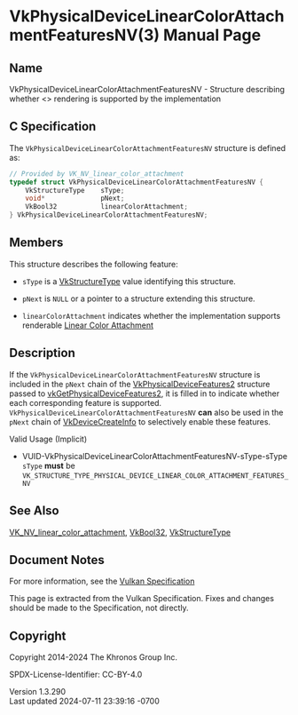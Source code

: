 # VkPhysicalDeviceLinearColorAttachmentFeaturesNV(3) Manual Page

## Name

VkPhysicalDeviceLinearColorAttachmentFeaturesNV - Structure describing
whether \<\> rendering is supported by the implementation



## <a href="#_c_specification" class="anchor"></a>C Specification

The `VkPhysicalDeviceLinearColorAttachmentFeaturesNV` structure is
defined as:

``` c
// Provided by VK_NV_linear_color_attachment
typedef struct VkPhysicalDeviceLinearColorAttachmentFeaturesNV {
    VkStructureType    sType;
    void*              pNext;
    VkBool32           linearColorAttachment;
} VkPhysicalDeviceLinearColorAttachmentFeaturesNV;
```

## <a href="#_members" class="anchor"></a>Members

This structure describes the following feature:

- `sType` is a [VkStructureType](https://registry.khronos.org/vulkan/specs/1.3-extensions/man/html/VkStructureType.html) value identifying
  this structure.

- `pNext` is `NULL` or a pointer to a structure extending this
  structure.

- <span id="features-linearColorAttachment"></span>
  `linearColorAttachment` indicates whether the implementation supports
  renderable <a
  href="https://registry.khronos.org/vulkan/specs/1.3-extensions/html/vkspec.html#glossary-linear-color-attachment"
  target="_blank" rel="noopener">Linear Color Attachment</a>

## <a href="#_description" class="anchor"></a>Description

If the `VkPhysicalDeviceLinearColorAttachmentFeaturesNV` structure is
included in the `pNext` chain of the
[VkPhysicalDeviceFeatures2](https://registry.khronos.org/vulkan/specs/1.3-extensions/man/html/VkPhysicalDeviceFeatures2.html) structure
passed to
[vkGetPhysicalDeviceFeatures2](https://registry.khronos.org/vulkan/specs/1.3-extensions/man/html/vkGetPhysicalDeviceFeatures2.html), it is
filled in to indicate whether each corresponding feature is supported.
`VkPhysicalDeviceLinearColorAttachmentFeaturesNV` **can** also be used
in the `pNext` chain of [VkDeviceCreateInfo](https://registry.khronos.org/vulkan/specs/1.3-extensions/man/html/VkDeviceCreateInfo.html) to
selectively enable these features.

Valid Usage (Implicit)

- <a
  href="#VUID-VkPhysicalDeviceLinearColorAttachmentFeaturesNV-sType-sType"
  id="VUID-VkPhysicalDeviceLinearColorAttachmentFeaturesNV-sType-sType"></a>
  VUID-VkPhysicalDeviceLinearColorAttachmentFeaturesNV-sType-sType  
  `sType` **must** be
  `VK_STRUCTURE_TYPE_PHYSICAL_DEVICE_LINEAR_COLOR_ATTACHMENT_FEATURES_NV`

## <a href="#_see_also" class="anchor"></a>See Also

[VK_NV_linear_color_attachment](https://registry.khronos.org/vulkan/specs/1.3-extensions/man/html/VK_NV_linear_color_attachment.html),
[VkBool32](https://registry.khronos.org/vulkan/specs/1.3-extensions/man/html/VkBool32.html), [VkStructureType](https://registry.khronos.org/vulkan/specs/1.3-extensions/man/html/VkStructureType.html)

## <a href="#_document_notes" class="anchor"></a>Document Notes

For more information, see the <a
href="https://registry.khronos.org/vulkan/specs/1.3-extensions/html/vkspec.html#VkPhysicalDeviceLinearColorAttachmentFeaturesNV"
target="_blank" rel="noopener">Vulkan Specification</a>

This page is extracted from the Vulkan Specification. Fixes and changes
should be made to the Specification, not directly.

## <a href="#_copyright" class="anchor"></a>Copyright

Copyright 2014-2024 The Khronos Group Inc.

SPDX-License-Identifier: CC-BY-4.0

Version 1.3.290  
Last updated 2024-07-11 23:39:16 -0700
